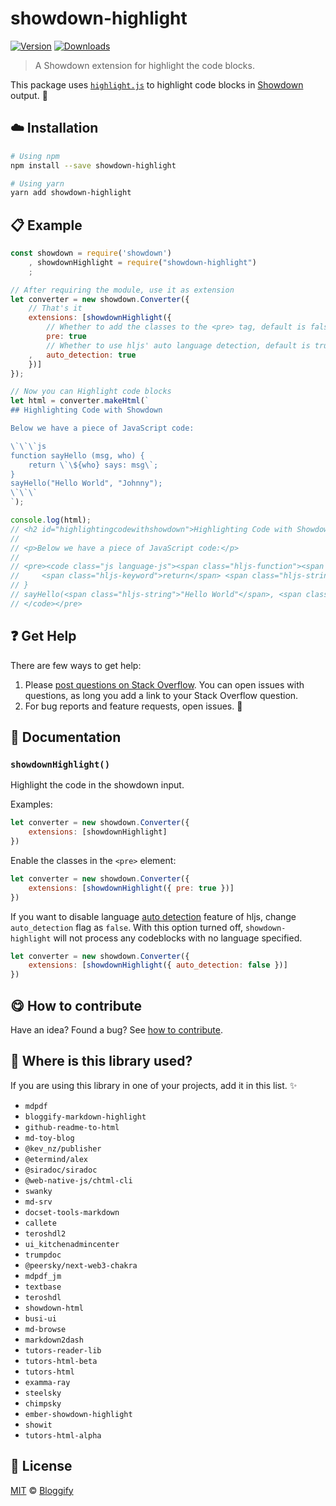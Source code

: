<!-- Please do not edit this file. Edit the `blah` field in the `package.json` instead. If in doubt, open an issue. -->


















# showdown-highlight

 [![Version](https://img.shields.io/npm/v/showdown-highlight.svg)](https://www.npmjs.com/package/showdown-highlight) [![Downloads](https://img.shields.io/npm/dt/showdown-highlight.svg)](https://www.npmjs.com/package/showdown-highlight)







> A Showdown extension for highlight the code blocks.






This package uses [`highlight.js`](https://highlightjs.org) to highlight code blocks in [Showdown](https://github.com/showdownjs/showdown) output. :rocket:












## :cloud: Installation

```sh
# Using npm
npm install --save showdown-highlight

# Using yarn
yarn add showdown-highlight
```













## :clipboard: Example



```js
const showdown = require('showdown')
    , showdownHighlight = require("showdown-highlight")
    ;

// After requiring the module, use it as extension
let converter = new showdown.Converter({
    // That's it
    extensions: [showdownHighlight({
        // Whether to add the classes to the <pre> tag, default is false
        pre: true
        // Whether to use hljs' auto language detection, default is true
    ,   auto_detection: true
    })]
});

// Now you can Highlight code blocks
let html = converter.makeHtml(`
## Highlighting Code with Showdown

Below we have a piece of JavaScript code:

\`\`\`js
function sayHello (msg, who) {
    return \`\${who} says: msg\`;
}
sayHello("Hello World", "Johnny");
\`\`\`
`);

console.log(html);
// <h2 id="highlightingcodewithshowdown">Highlighting Code with Showdown</h2>
//
// <p>Below we have a piece of JavaScript code:</p>
//
// <pre><code class="js language-js"><span class="hljs-function"><span class="hljs-keyword">function</span> <span class="hljs-title">sayHello</span> (<span class="hljs-params">msg, who</span>) </span>{
//     <span class="hljs-keyword">return</span> <span class="hljs-string">`<span class="hljs-subst">${who}</span> says: msg`</span>;
// }
// sayHello(<span class="hljs-string">"Hello World"</span>, <span class="hljs-string">"Johnny"</span>);
// </code></pre>
```











## :question: Get Help

There are few ways to get help:



 1. Please [post questions on Stack Overflow](https://stackoverflow.com/questions/ask). You can open issues with questions, as long you add a link to your Stack Overflow question.
 2. For bug reports and feature requests, open issues. :bug:





## :memo: Documentation


### `showdownHighlight()`
Highlight the code in the showdown input.

Examples:

```js
let converter = new showdown.Converter({
    extensions: [showdownHighlight]
})
```

Enable the classes in the `<pre>` element:

```js
let converter = new showdown.Converter({
    extensions: [showdownHighlight({ pre: true })]
})
```

If you want to disable language [auto detection](https://highlightjs.org/usage/)
feature of hljs, change `auto_detection` flag as `false`. With this option
turned off, `showdown-highlight` will not process any codeblocks with no
language specified.

```js
let converter = new showdown.Converter({
    extensions: [showdownHighlight({ auto_detection: false })]
})
```














## :yum: How to contribute
Have an idea? Found a bug? See [how to contribute][contributing].
















## :dizzy: Where is this library used?
If you are using this library in one of your projects, add it in this list. :sparkles:

 - `mdpdf`
 - `bloggify-markdown-highlight`
 - `github-readme-to-html`
 - `md-toy-blog`
 - `@kev_nz/publisher`
 - `@etermind/alex`
 - `@siradoc/siradoc`
 - `@web-native-js/chtml-cli`
 - `swanky`
 - `md-srv`
 - `docset-tools-markdown`
 - `callete`
 - `teroshdl2`
 - `ui_kitchenadmincenter`
 - `trumpdoc`
 - `@peersky/next-web3-chakra`
 - `mdpdf_jm`
 - `textbase`
 - `teroshdl`
 - `showdown-html`
 - `busi-ui`
 - `md-browse`
 - `markdown2dash`
 - `tutors-reader-lib`
 - `tutors-html-beta`
 - `tutors-html`
 - `examma-ray`
 - `steelsky`
 - `chimpsky`
 - `ember-showdown-highlight`
 - `showit`
 - `tutors-html-alpha`











## :scroll: License

[MIT][license] © [Bloggify][website]






[license]: /LICENSE
[website]: https://bloggify.org
[contributing]: /CONTRIBUTING.md
[docs]: /DOCUMENTATION.md
